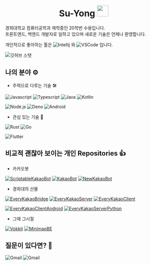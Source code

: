 <h1 align="center">Su-Yong <img width="36" height="36" src="https://github.com/Su-Yong.png"></img></h1>
경희대학교 컴퓨터공학과 재학중인 20학번 수용입니다.<br/>
프론트엔드, 백엔드 개발자로 일하고 있으며 새로운 기술은 언제나 환영합니다.

개인적으로 좋아하는 툴은 
![Intellij](https://img.shields.io/badge/Intellij-000?style=for-the-badge&logo=intellij%20idea&logoColor=fff&link=https://www.jetbrains.com/ko-kr/idea/)
와
![VSCode](https://img.shields.io/badge/Visual_Studio_Code-007acc?style=for-the-badge&logo=visual%20studio%20code&logoColor=fff&link=https://code.visualstudio.com/)
입니다.

![깃허브 스탯](https://github-readme-stats.vercel.app/api?username=su-yong&show_icons=true)

## 나의 분야 ⚙️

* 주력으로 다루는 기술 🛠️

![Javascript](https://img.shields.io/badge/-Javascript-f7df1e?style=for-the-badge&logo=javascript&logoColor=fff)
![Typescript](https://img.shields.io/badge/-Typescript-007acc?style=for-the-badge&logo=typescript&logoColor=fff)
![Java](https://img.shields.io/badge/-Java-007396?style=for-the-badge&logo=java&logoColor=fff)
![Kotlin](https://img.shields.io/badge/-Kotlin-0095d5?style=for-the-badge&logo=kotlin&logoColor=fff)

![Node.js](https://img.shields.io/badge/-Node.js-339933?style=for-the-badge&logo=node.js&logoColor=fff)
![Deno](https://img.shields.io/badge/-deno-000?style=for-the-badge&logo=deno&logoColor=fff)
![Android](https://img.shields.io/badge/-Android-3ddc84?style=for-the-badge&logo=android&logoColor=fff)

* 관심 있는 기술 🎯

![Rust](https://img.shields.io/badge/-Rust-000?style=for-the-badge&logo=rust&logoColor=fff)
![Go](https://img.shields.io/badge/-Go-00add8?style=for-the-badge&logo=go&logoColor=fff)

![Flutter](https://img.shields.io/badge/-flutter-025698?style=for-the-badge&logo=flutter&logoColor=fff)

## 비교적 괜찮아 보이는 개인 Repositories 👍

* 카카오봇

[![ScriptableKakaoBot](https://github-readme-stats.vercel.app/api/pin/?username=su-yong&repo=ScriptableKakaoBot)](https://github.com/Su-Yong/ScriptableKakaoBot)
[![KakaoBot](https://github-readme-stats.vercel.app/api/pin/?username=su-yong&repo=kakaobot)](https://github.com/Su-Yong/KakaoBot)
[![NewKakaoBot](https://github-readme-stats.vercel.app/api/pin/?username=su-yong&repo=newkakaobot)](https://github.com/Su-Yong/NewKakaoBot)

* 경희대의 산물

[![EveryKakaoBridge](https://github-readme-stats.vercel.app/api/pin/?username=khu-suyong&repo=linux-kakaotalk-android)](https://github.com/khu-suyong/linux-kakaotalk-android)
[![EveryKakaoServer](https://github-readme-stats.vercel.app/api/pin/?username=khu-suyong&repo=every-kakao-server)](https://github.com/khu-suyong/every-kakao-server)
[![EveryKakaoClient](https://github-readme-stats.vercel.app/api/pin/?username=khu-suyong&repo=linux-kakaotalk-client)](https://github.com/khu-suyong/linux-kakaotalk-client)

[![EveryKakaoClientAndroid](https://github-readme-stats.vercel.app/api/pin/?username=khu-suyong&repo=linux-kakaotalk-client-android)](https://github.com/khu-suyong/linux-kakaotalk-client-android)
[![EveryKakaoServerPython](https://github-readme-stats.vercel.app/api/pin/?username=khu-suyong&repo=linux-kakaotalk-server)](https://github.com/khu-suyong/linux-kakaotalk-server)

* 그때 그시절

[![Vokkit](https://github-readme-stats.vercel.app/api/pin/?username=vokkit&repo=vokkit-old)](https://github.com/Vokkit/Vokkit-old)
[![MinimapBE](https://github-readme-stats.vercel.app/api/pin/?username=organization&repo=minimapbe)](https://github.com/organization/minimapbe)

## 질문이 있다면? 🤔

![Gmail](https://img.shields.io/badge/Main-Gmail-d14836?style=for-the-badge&logo=gmail&link=mailto:simssy2205@gmail.com)
![Gmail](https://img.shields.io/badge/Univ-Gmail-d14836?style=for-the-badge&logo=gmail&link=mailto:tlasy2205@khu.ac.kr)
